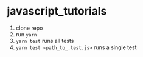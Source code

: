 # javascript_tutorials
1. clone repo
2. run `yarn`
3. `yarn test` runs all tests
4. `yarn test <path_to_.test.js>` runs a single test
